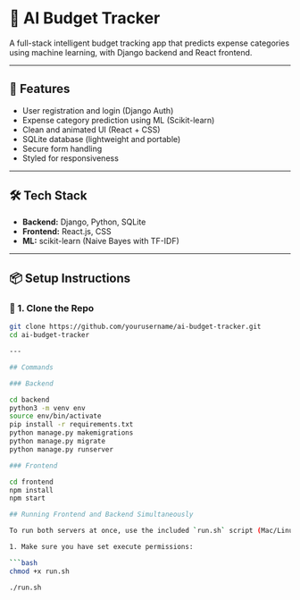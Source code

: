 # 🧠 AI Budget Tracker

A full-stack intelligent budget tracking app that predicts expense categories using machine learning, with Django backend and React frontend.

---

## 🌟 Features

- User registration and login (Django Auth)
- Expense category prediction using ML (Scikit-learn)
- Clean and animated UI (React + CSS)
- SQLite database (lightweight and portable)
- Secure form handling
- Styled for responsiveness

---

## 🛠 Tech Stack

- **Backend:** Django, Python, SQLite
- **Frontend:** React.js, CSS
- **ML:** scikit-learn (Naive Bayes with TF-IDF)

---

## 📦 Setup Instructions

### 🔁 1. Clone the Repo

```bash
git clone https://github.com/yourusername/ai-budget-tracker.git
cd ai-budget-tracker

---

## Commands

### Backend 

cd backend
python3 -m venv env
source env/bin/activate
pip install -r requirements.txt
python manage.py makemigrations
python manage.py migrate
python manage.py runserver

### Frontend

cd frontend
npm install
npm start

## Running Frontend and Backend Simultaneously

To run both servers at once, use the included `run.sh` script (Mac/Linux):

1. Make sure you have set execute permissions:

```bash
chmod +x run.sh

./run.sh
